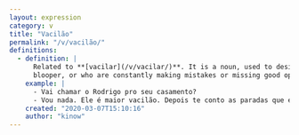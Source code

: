 ```yaml
---
layout: expression
category: v
title: "Vacilão"
permalink: "/v/vacilão/"
definitions:
  - definition: |
      Related to **[vacilar](/v/vacilar/)**. It is a noun, used to designate people who have made a major
      blooper, or who are constantly making mistakes or missing good opportunities. 
    example: |
      - Vai chamar o Rodrigo pro seu casamento?
      - Vou nada. Ele é maior vacilão. Depois te conto as paradas que ele já fez.
    created: "2020-03-07T15:10:16"
    author: "kinow"
---
```

